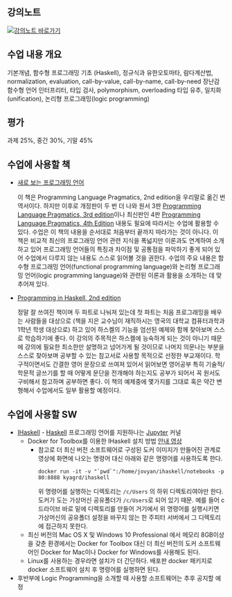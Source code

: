 ## 강의노트
[![강의노트 바로가기](https://upload.wikimedia.org/wikipedia/commons/4/4a/Aviso_%22categor%C3%ADzame%22_%28espa%C3%B1ol%29.svg)](https://github.com/kyagrd/PL2018Fall/wiki)

## 수업 내용 개요
기본개념, 함수형 프로그래밍 기초 (Haskell), 정규식과 유한오토마타,
람다계산법, normalization, evaluation, call-by-value, call-by-name, call-by-need
장난감 함수형 언어 인터프리터, 타입 검사, polymorphism, overloading
타입 유추, 일치화(unification), 논리형 프로그래밍(logic programming)

## 평가
과제 25%, 중간 30%, 기말 45%

## 수업에 사용할 책
 * [새로 보는 프로그래밍 언어](http://www.acornpub.co.kr/book/programming-language)
 
     이 책은 Programming Language Pragmatics, 2nd edition을 우리말로 옮긴 번역서이다.
     하지만 이후로 개정판이 두 번 더 나와 원서 3판
     [Programming Language Pragmatics, 3rd edition](https://www.elsevier.com/books/programming-language-pragmatics/scott/978-0-12-374514-9)이나 최신판인 4판 [Programming Language Pragmatics,
4th Edition](https://www.elsevier.com/books/programming-language-pragmatics/scott/978-0-12-410409-9) 내용도 필요에 따라서는 수업에 활용할 수 있다.
     수업은 이 책의 내용을 순서대로 처음부터 끝까지 따라가는 것이 아니다.
     이 책은 비교적 최신의 프로그래밍 언어 관련 지식을 폭넓지만 이론과도 연계하여 소개하고 있어 프로그래밍 언어들의 특징과 차이점 및 공통점을 파악하기 좋게 되어 있어 수업에서 다루지 않는 내용도 스스로 읽어볼 것을 권한다.
     수업의 주요 내용은 함수형 프로그래밍 언어(functional programming language)와 논리형 프로그래밍 언어(logic programming language)와 관련된 이론과 활용을 소개하는 데 맞추어져 있다.
     
 * [Programming in Haskell, 2nd edition](http://www.cs.nott.ac.uk/~pszgmh/pih.html)
 
     정말 잘 쓰여진 책이며 두 파트로 나눠져 있는데 첫 파트는 처음 프로그래밍을 배우는 사람들을 대상으로 (책을 지은 교수님이 재직하시는 영국의 대학교 컴퓨터과학과 1학년 학생 대상으로) 하고 있어 하스켈의 기능을 엄선된 예제와 함께 찾아보며 스스로 학습하기에 좋다.
     이 강의의 주목적은 하스켈에 능숙하게 되는 것이 아니기 때문에 강의에 필요한 최소한만 설명하고 넘어가게 될 것이므로 나머지 의문나는 부분을 스스로 찾아보며 공부할 수 있는 참고서로 사용할 목적으로 선정한 부교재이다.
     학구적이면서도 간결한 영어 문장으로 쓰여져 있어서 읽어보면 영어공부 특히 기술적/학문적 글쓰기를 할 때 어떻게 문단을 전개해야 하는지도 공부가 되어서 꼭 원서도 구비해서 참고하며 공부하면 좋다.
     이 책의 예제중에 몇가지를 그대로 혹은 약간 변형해서 수업에서도 일부 활용할 예정이다.

## 수업에 사용할 SW

 * [IHaskell](https://github.com/gibiansky/IHaskell) - [Haskell](http://haskell.org) 프로그래밍 언어를 지원하나는 [Jupyter](http://jupyter.org) 커널
   - Docker for Toolbox를 이용한 IHaskell 설치 방법 [안내 영상](https://youtu.be/rvaXWrN6tJY)
       - 참고로 더 최신 버전 소프트웨어로 구성된 도커 이미지가 만들어진 관계로
         영상에 화면에 나오는 명령어 대신 아래와 같은 명령어를 사용하도록 한다.
         ```
         docker run -it -v "`pwd`":/home/jovyan/ihaskell/notebooks -p 80:8888 kyagrd/ihaskell
         ```
         위 명령어를 실행하는 디렉토리는 `/c/Users` 의 하위 디렉토리여야만 한다. 도커가 도는 가상머신 공유폴더가 `/c/Users`로 되어 있기 때문.
         예를 들어 c드라이브 바로 밑에 디렉토리를 만들어 거기에서 위 명령어를 실행시키면 가상머신의 공유폴더 설정을 바꾸지 않는 한 주피터 서버에서 그 디렉토리에 접근하지 못한다.
   - 최신 버전의 Mac OS X 및 Windows 10 Professional 에서 메모리 8GB이상을 갖춘 환경에서는
     Docker for Toolbox 대신 더 최신 버전의 도커 소프트웨어인 Docker for Mac이나 Docker for Windows를 사용해도 된다.
   - Linux를 사용하는 경우라면 설치가 더 간단하다. 배포판 docker 패키지로 docker 소프트웨어 설치 후 명령어를 실행하면 된다. 
 * 후반부에 Logic Programming을 소개할 때 사용할 소프트웨어는 추후 공지할 예정
